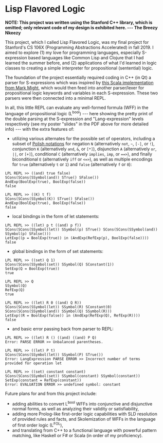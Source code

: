 # Lisp Flavored Logic

**NOTE: This project was written using the Stanford C++ library, which is omitted; only relevant code of my design is exhibited here. --- The Breezy Nkeezy**

This project, which I called Lisp Flavored Logic, was my final project for Stanford's CS 106X (Programming Abstractions Accelerated) in fall 2019. I aimed to explore (1) my love for programming languages, especially S-expression based languages like Common Lisp and Clojure that I had learned the summer before, and (2) applications of what I'd learned in logic classes to creating a simple interpreter for propositional (sentential) logic.

The foundation of the project essentially required coding in C++ (in Qt) a parser for S-expressions which was inspired by [this Scala implementation from Mark Might](http://matt.might.net/articles/parsing-s-expressions-scala/), which would then feed into another parser/lexer for propositional logic keywords and variables in each S-expression. These two parsers were then connected into a minimal REPL.

In all, this little REPL can evaluate any well-formed formula (WFF) in the language of propositional logic (L<sup>bool</sup>) --- here showing the pretty print of the double parsing at the S-expression and "Lang-expression" levels respectively (see my poster "slides" in the PDF above for more detailed info) --- with the extra features of:
* utilizing various alternates for the possible set of operators, including a subset of [Polish notations](https://en.wikipedia.org/wiki/Polish_notation#Polish_notation_for_logic) for negation `N` (alternatively `not`, `~`, `[-]`, or `!`), conjunction `K` (alternatively `and`, `&`, or `[*]`), disjunction `A` (alternatively `or`, `||`, or `[+]`), conditional `C` (alternatively `implies`, `imp`, or `==>`), and finally biconditional `E` (alternatively `iff` or `<=>`), as well as multiple encodings for `true` (alternatively `t` or `1`) and `false` (alternatively `f` or `0`):
```
LPL REPL >> ((and) true false)
SCons(SCons(SSymbol(and)) STrue() SFalse())
AndExp(BoolExp(true), BoolExp(false))
false

LPL REPL >> ((K) t f)
SCons(SCons(SSymbol(K)) STrue() SFalse())
AndExp(BoolExp(true), BoolExp(false))
false
```
* local bindings in the form of let statements:
```
LPL REPL >> ((let) p t ((and) p f))
SCons(SCons(SSymbol(let)) SSymbol(p) STrue() SCons(SCons(SSymbol(and)) SSymbol(p) SFalse()))
LetExp((p = BoolExp(true)) in (AndExp(RefExp(p), BoolExp(false))))
false
```
* global bindings in the form of set statements:
```
LPL REPL >> ((set) Q 1)
SCons(SCons(SSymbol(set)) SSymbol(Q) SConstant(1))
SetExp(Q = BoolExp(true))
true

LPL REPL >> Q
SSymbol(Q)
RefExp(Q)
true

LPL REPL >> ((let) R 0 ((and) Q R))
SCons(SCons(SSymbol(let)) SSymbol(R) SConstant(0) SCons(SCons(SSymbol(and)) SSymbol(Q) SSymbol(R)))
LetExp((R = BoolExp(false)) in (AndExp(RefExp(Q), RefExp(R))))
false
```
* and basic error passing back from parser to REPL:
```
LPL REPL >> ((let) R () ((and) ((and) P Q)
Error: PARSE ERROR >> Unbalanced parentheses.

LPL REPL >> ((let) P t)
SCons(SCons(SSymbol(let)) SSymbol(P) STrue())
Error: LangExpression PARSE ERROR >> Incorrect number of terms provided for operation let

LPL REPL >> ((set) constant constant)
SCons(SCons(SSymbol(set)) SSymbol(constant) SSymbol(constant))
SetExp(constant = RefExp(constant))
Error: EVALUATION ERROR >> undefined symbol: constant
```

Future plans for and from this project include:
* adding abilities to convert L<sup>bool</sup> WFFs into conjunctive and disjunctive normal forms, as well as analyzing their validity or satisfiability,
* adding more Prolog-like first-order logic capabilities with SLD resolution of provided rules and facts, and Skolemization of WFFs in the language of first order logic (L<sup>FOL</sup>),
* and translating from C++ to a functional language with powerful pattern matching, like Haskell or F# or Scala (in order of my proficiency).



